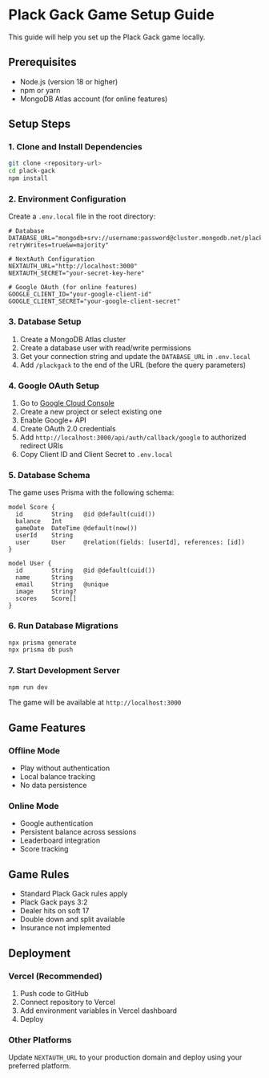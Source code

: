 # Plack Gack Game Setup Guide

This guide will help you set up the Plack Gack game locally.

## Prerequisites

- Node.js (version 18 or higher)
- npm or yarn
- MongoDB Atlas account (for online features)

## Setup Steps

### 1. Clone and Install Dependencies

```bash
git clone <repository-url>
cd plack-gack
npm install
```

### 2. Environment Configuration

Create a `.env.local` file in the root directory:

```env
# Database
DATABASE_URL="mongodb+srv://username:password@cluster.mongodb.net/plackgack?retryWrites=true&w=majority"

# NextAuth Configuration
NEXTAUTH_URL="http://localhost:3000"
NEXTAUTH_SECRET="your-secret-key-here"

# Google OAuth (for online features)
GOOGLE_CLIENT_ID="your-google-client-id"
GOOGLE_CLIENT_SECRET="your-google-client-secret"
```

### 3. Database Setup

1. Create a MongoDB Atlas cluster
2. Create a database user with read/write permissions
3. Get your connection string and update the `DATABASE_URL` in `.env.local`
4. Add `/plackgack` to the end of the URL (before the query parameters)

### 4. Google OAuth Setup

1. Go to [Google Cloud Console](https://console.cloud.google.com/)
2. Create a new project or select existing one
3. Enable Google+ API
4. Create OAuth 2.0 credentials
5. Add `http://localhost:3000/api/auth/callback/google` to authorized redirect URIs
6. Copy Client ID and Client Secret to `.env.local`

### 5. Database Schema

The game uses Prisma with the following schema:

```prisma
model Score {
  id        String   @id @default(cuid())
  balance   Int
  gameDate  DateTime @default(now())
  userId    String
  user      User     @relation(fields: [userId], references: [id])
}

model User {
  id        String   @id @default(cuid())
  name      String
  email     String   @unique
  image     String?
  scores    Score[]
}
```

### 6. Run Database Migrations

```bash
npx prisma generate
npx prisma db push
```

### 7. Start Development Server

```bash
npm run dev
```

The game will be available at `http://localhost:3000`

## Game Features

### Offline Mode
- Play without authentication
- Local balance tracking
- No data persistence

### Online Mode
- Google authentication
- Persistent balance across sessions
- Leaderboard integration
- Score tracking

## Game Rules

- Standard Plack Gack rules apply
- Plack Gack pays 3:2
- Dealer hits on soft 17
- Double down and split available
- Insurance not implemented

## Deployment

### Vercel (Recommended)

1. Push code to GitHub
2. Connect repository to Vercel
3. Add environment variables in Vercel dashboard
4. Deploy

### Other Platforms

Update `NEXTAUTH_URL` to your production domain and deploy using your preferred platform. 